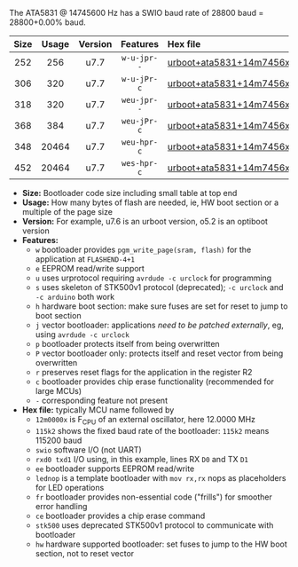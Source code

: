 The ATA5831 @ 14745600 Hz has a SWIO baud rate of 28800 baud = 28800+0.00% baud.

|Size|Usage|Version|Features|Hex file|
|:-:|:-:|:-:|:-:|:--|
|252|256|u7.7|`w-u-jpr--`|[urboot+ata5831+14m7456x+++28k8_swio_rxb0_txb1.hex](https://raw.githubusercontent.com/stefanrueger/urboot.hex/main/mcus/ata5831/external_oscillator/fcpu+14m7456_Hz/br+++28k8_bps/urboot+ata5831+14m7456x+++28k8_swio_rxb0_txb1.hex)|
|306|320|u7.7|`w-u-jPr-c`|[urboot+ata5831+14m7456x+++28k8_swio_rxb0_txb1_lednop_fr_ce.hex](https://raw.githubusercontent.com/stefanrueger/urboot.hex/main/mcus/ata5831/external_oscillator/fcpu+14m7456_Hz/br+++28k8_bps/urboot+ata5831+14m7456x+++28k8_swio_rxb0_txb1_lednop_fr_ce.hex)|
|318|320|u7.7|`weu-jpr--`|[urboot+ata5831+14m7456x+++28k8_swio_rxb0_txb1_ee.hex](https://raw.githubusercontent.com/stefanrueger/urboot.hex/main/mcus/ata5831/external_oscillator/fcpu+14m7456_Hz/br+++28k8_bps/urboot+ata5831+14m7456x+++28k8_swio_rxb0_txb1_ee.hex)|
|368|384|u7.7|`weu-jPr-c`|[urboot+ata5831+14m7456x+++28k8_swio_rxb0_txb1_ee_lednop_fr_ce.hex](https://raw.githubusercontent.com/stefanrueger/urboot.hex/main/mcus/ata5831/external_oscillator/fcpu+14m7456_Hz/br+++28k8_bps/urboot+ata5831+14m7456x+++28k8_swio_rxb0_txb1_ee_lednop_fr_ce.hex)|
|348|20464|u7.7|`weu-hpr-c`|[urboot+ata5831+14m7456x+++28k8_swio_rxb0_txb1_ee_lednop_fr_ce_hw.hex](https://raw.githubusercontent.com/stefanrueger/urboot.hex/main/mcus/ata5831/external_oscillator/fcpu+14m7456_Hz/br+++28k8_bps/urboot+ata5831+14m7456x+++28k8_swio_rxb0_txb1_ee_lednop_fr_ce_hw.hex)|
|452|20464|u7.7|`wes-hpr-c`|[urboot+ata5831+14m7456x+++28k8_swio_rxb0_txb1_ee_lednop_fr_ce_stk500_hw.hex](https://raw.githubusercontent.com/stefanrueger/urboot.hex/main/mcus/ata5831/external_oscillator/fcpu+14m7456_Hz/br+++28k8_bps/urboot+ata5831+14m7456x+++28k8_swio_rxb0_txb1_ee_lednop_fr_ce_stk500_hw.hex)|

- **Size:** Bootloader code size including small table at top end
- **Usage:** How many bytes of flash are needed, ie, HW boot section or a multiple of the page size
- **Version:** For example, u7.6 is an urboot version, o5.2 is an optiboot version
- **Features:**
  + `w` bootloader provides `pgm_write_page(sram, flash)` for the application at `FLASHEND-4+1`
  + `e` EEPROM read/write support
  + `u` uses urprotocol requiring `avrdude -c urclock` for programming
  + `s` uses skeleton of STK500v1 protocol (deprecated); `-c urclock` and `-c arduino` both work
  + `h` hardware boot section: make sure fuses are set for reset to jump to boot section
  + `j` vector bootloader: applications *need to be patched externally*, eg, using `avrdude -c urclock`
  + `p` bootloader protects itself from being overwritten
  + `P` vector bootloader only: protects itself and reset vector from being overwritten
  + `r` preserves reset flags for the application in the register R2
  + `c` bootloader provides chip erase functionality (recommended for large MCUs)
  + `-` corresponding feature not present
- **Hex file:** typically MCU name followed by
  + `12m0000x` is F<sub>CPU</sub> of an external oscillator, here 12.0000 MHz
  + `115k2` shows the fixed baud rate of the bootloader: `115k2` means 115200 baud
  + `swio` software I/O (not UART)
  + `rxd0 txd1` I/O using, in this example, lines RX `D0` and TX `D1`
  + `ee` bootloader supports EEPROM read/write
  + `lednop` is a template bootloader with `mov rx,rx` nops as placeholders for LED operations
  + `fr` bootloader provides non-essential code ("frills") for smoother error handling
  + `ce` bootloader provides a chip erase command
  + `stk500` uses deprecated STK500v1 protocol to communicate with bootloader
  + `hw` hardware supported bootloader: set fuses to jump to the HW boot section, not to reset vector

